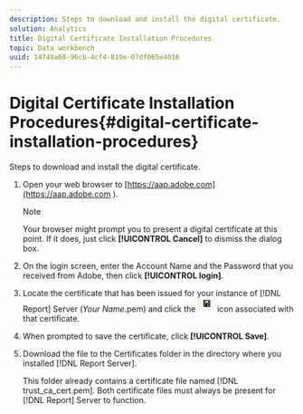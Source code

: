 ```yaml
---
description: Steps to download and install the digital certificate.
solution: Analytics
title: Digital Certificate Installation Procedures
topic: Data workbench
uuid: 14749a68-96cb-4cf4-819e-07df065e4016
---
```


# Digital Certificate Installation Procedures{#digital-certificate-installation-procedures}

Steps to download and install the digital certificate.

1. Open your web browser to [https://aap.adobe.com](https://aap.adobe.com ).

   >[!NOTE]
   >
   >Your browser might prompt you to present a digital certificate at this point. If it does, just click **[!UICONTROL Cancel]** to dismiss the dialog box.

1. On the login screen, enter the Account Name and the Password that you received from Adobe, then click **[!UICONTROL login]**.
1. Locate the certificate that has been issued for your instance of [!DNL Report] Server (*Your Name*.pem) and click the ![](assets/btn_save_certificatedownload.PNG) icon associated with that certificate.
1. When prompted to save the certificate, click **[!UICONTROL Save]**.
1. Download the file to the Certificates folder in the directory where you installed [!DNL Report Server].

   This folder already contains a certificate file named [!DNL trust_ca_cert.pem]. Both certificate files must always be present for [!DNL Report] Server to function. 

